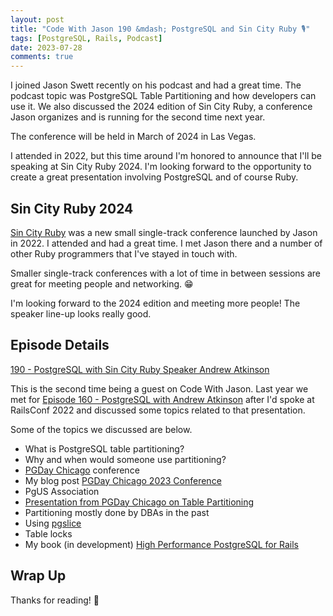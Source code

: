 ```yaml
---
layout: post
title: "Code With Jason 190 &mdash; PostgreSQL and Sin City Ruby 🎙️"
tags: [PostgreSQL, Rails, Podcast]
date: 2023-07-28
comments: true
---
```


I joined Jason Swett recently on his podcast and had a great time. The podcast topic was PostgreSQL Table Partitioning and how developers can use it. We also discussed the 2024 edition of Sin City Ruby, a conference Jason organizes and is running for the second time next year.

The conference will be held in March of 2024 in Las Vegas.

I attended in 2022, but this time around I'm honored to announce that I'll be speaking at Sin City Ruby 2024. I'm looking forward to the opportunity to create a great presentation involving PostgreSQL and of course Ruby.

## Sin City Ruby 2024

[Sin City Ruby](https://www.sincityruby.com) was a new small single-track conference launched by Jason in 2022. I attended and had a great time. I met Jason there and a number of other Ruby programmers that I've stayed in touch with.

Smaller single-track conferences with a lot of time in between sessions are great for meeting people and networking. 😁

I'm looking forward to the 2024 edition and meeting more people! The speaker line-up looks really good.

## Episode Details

[190 - PostgreSQL with Sin City Ruby Speaker Andrew Atkinson](https://www.codewithjason.com/podcast/13240572-190-postgresql-with-sin-city-ruby-speaker-andrew-atkinson/)

This is the second time being a guest on Code With Jason. Last year we met for [Episode 160 - PostgreSQL with Andrew Atkinson](https://www.codewithjason.com/podcast/11223850-160-postgresql-with-andrew-atkinson/) after I'd spoke at RailsConf 2022 and discussed some topics related to that presentation.

Some of the topics we discussed are below.

- What is PostgreSQL table partitioning?
- Why and when would someone use partitioning?
- [PGDay Chicago](https://2023.pgdaychicago.org) conference
- My blog post [PGDay Chicago 2023 Conference](/blog/2023/05/24/pgday-chicago)
- PgUS Association
- [Presentation from PGDay Chicago on Table Partitioning](https://speakerdeck.com/andyatkinson/partitioning-billions-of-rows-without-downtime)
- Partitioning mostly done by DBAs in the past
- Using [pgslice](https://github.com/ankane/pgslice)
- Table locks
- My book (in development) [High Performance PostgreSQL for Rails](https://pgrailsbook.com)


## Wrap Up

Thanks for reading! 👋
